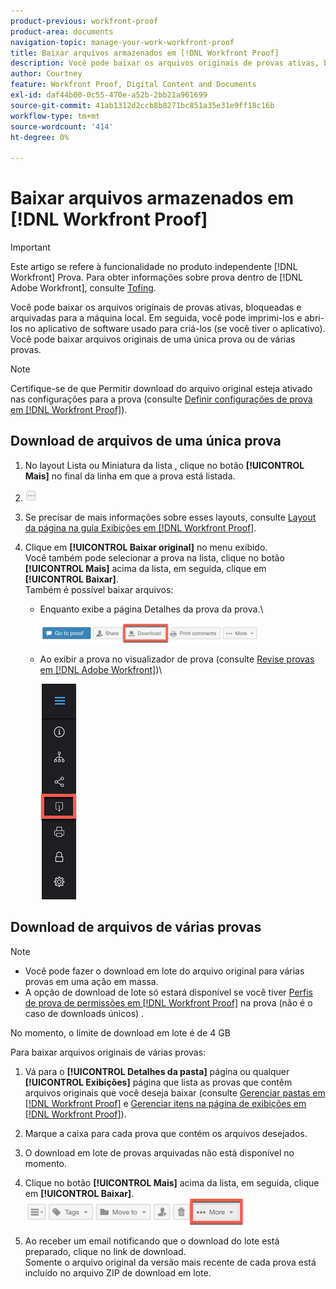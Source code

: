 ```yaml
---
product-previous: workfront-proof
product-area: documents
navigation-topic: manage-your-work-workfront-proof
title: Baixar arquivos armazenados em [!DNL Workfront Proof]
description: Você pode baixar os arquivos originais de provas ativas, bloqueadas e arquivadas para a máquina local. Em seguida, você pode imprimi-los e abri-los no aplicativo de software usado para criá-los (se você tiver o aplicativo). Você pode baixar arquivos originais de uma única prova ou de várias provas.
author: Courtney
feature: Workfront Proof, Digital Content and Documents
exl-id: daf44b00-0c55-470e-a52b-2bb21a961699
source-git-commit: 41ab1312d2ccb8b8271bc851a35e31e9ff18c16b
workflow-type: tm+mt
source-wordcount: '414'
ht-degree: 0%

---
```


# Baixar arquivos armazenados em [!DNL Workfront Proof]

>[!IMPORTANT]
>
>Este artigo se refere à funcionalidade no produto independente [!DNL Workfront] Prova. Para obter informações sobre prova dentro de [!DNL Adobe Workfront], consulte [Tofing](../../../review-and-approve-work/proofing/proofing.md).

Você pode baixar os arquivos originais de provas ativas, bloqueadas e arquivadas para a máquina local. Em seguida, você pode imprimi-los e abri-los no aplicativo de software usado para criá-los (se você tiver o aplicativo). Você pode baixar arquivos originais de uma única prova ou de várias provas.

>[!NOTE]
>
>Certifique-se de que Permitir download do arquivo original esteja ativado nas configurações para a prova (consulte [Definir configurações de prova em [!DNL Workfront Proof]](../../../workfront-proof/wp-work-proofsfiles/manage-your-work/configure-proof-settings.md)).

## Download de arquivos de uma única prova

1. No layout Lista ou Miniatura da lista , clique no botão **[!UICONTROL Mais]** no final da linha em que a prova está listada.
1. ![Mais_button_small.png](assets/more-button-small.png)

1. Se precisar de mais informações sobre esses layouts, consulte [Layout da página na guia Exibições em [!DNL Workfront Proof]](../../../workfront-proof/wp-work-proofsfiles/basic-features/page-layout-view.md).
1. Clique em **[!UICONTROL Baixar original]** no menu exibido.\
   Você também pode selecionar a prova na lista, clique no botão **[!UICONTROL Mais]** acima da lista, em seguida, clique em **[!UICONTROL Baixar]**.\
   Também é possível baixar arquivos:

   * Enquanto exibe a página Detalhes da prova da prova.\

      ![Download_btn_in_Proof_Details.png](assets/download-btn-in-proof-details-350x32.png)

   * Ao exibir a prova no visualizador de prova (consulte [Revise provas em [!DNL Adobe Workfront]](../../../review-and-approve-work/proofing/reviewing-proofs-within-workfront/review-proofs-in-wf.md))\

      ![download_proof_btn_in_viewer.png](assets/download-proof-btn-in-viewer.png)

## Download de arquivos de várias provas

>[!NOTE]
>
>* Você pode fazer o download em lote do arquivo original para várias provas em uma ação em massa.
>* A opção de download de lote só estará disponível se você tiver [Perfis de prova de permissões em [!DNL Workfront Proof]](../../../workfront-proof/wp-acct-admin/account-settings/proof-perm-profiles-in-wp.md) na prova (não é o caso de downloads únicos) .
>




No momento, o limite de download em lote é de 4 GB

Para baixar arquivos originais de várias provas:

1. Vá para o **[!UICONTROL Detalhes da pasta]** página ou qualquer **[!UICONTROL Exibições]** página que lista as provas que contêm arquivos originais que você deseja baixar (consulte [Gerenciar pastas em [!DNL Workfront Proof]](../../../workfront-proof/wp-work-proofsfiles/organize-your-work/manage-folders.md) e [Gerenciar itens na página de exibições em [!DNL Workfront Proof]](../../../workfront-proof/wp-work-proofsfiles/manage-your-work/manage-items-on-views-page.md)).

1. Marque a caixa para cada prova que contém os arquivos desejados.
1. O download em lote de provas arquivadas não está disponível no momento.
1. Clique no botão **[!UICONTROL Mais]** acima da lista, em seguida, clique em **[!UICONTROL Baixar]**.\
   ![Mais_button_above_lists.png](assets/more-button-above-lists-350x42.png)

1. Ao receber um email notificando que o download do lote está preparado, clique no link de download.\
   Somente o arquivo original da versão mais recente de cada prova está incluído no arquivo ZIP de download em lote.
